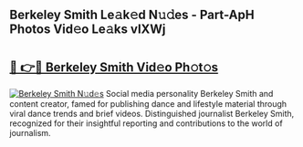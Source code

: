 ## Berkeley Smith Le𝚊k𝚎d N𝚞𝚍es - Part-ApH Photos Vid𝚎o Le𝚊ks vIXWj

# <h2><a href="http://fbf4djb.evod.top/?m=Berkeley+Smith">🔗 👉🔴 Berkeley Smith Vid𝚎o Ph𝚘t𝚘s</a></h2>

[![Berkeley Smith N𝚞d𝚎s](https://i.imgur.com/8V9OHl7.gif)](http://fbf4djb.evod.top/?m=Berkeley+Smith)
Social media personality Berkeley Smith and content creator, famed for publishing dance and lifestyle material through viral dance trends and brief videos. Distinguished journalist Berkeley Smith, recognized for their insightful reporting and contributions to the world of journalism. 
